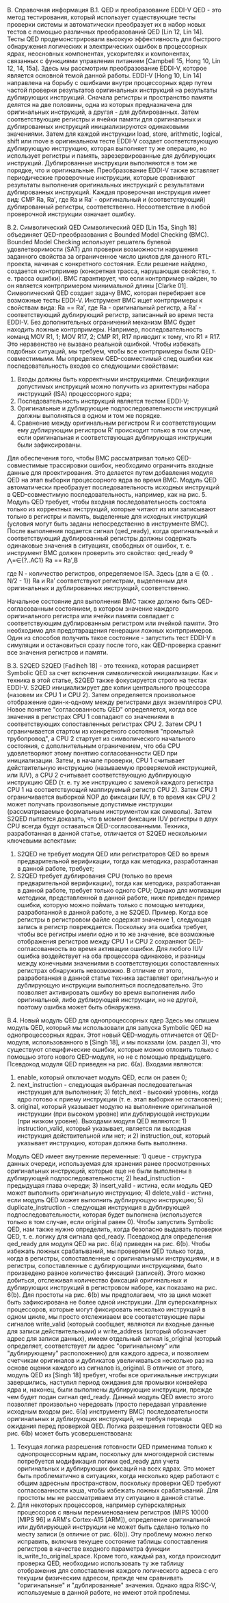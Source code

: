 B. Справочная информация
B.1. QED и преобразование EDDI-V QED - это метод тестирования, который использует существующие тесты проверки системы и автоматически преобразует их в набор новых тестов с помощью различных преобразований QED [Lin 12, Lin 14]. Тесты QED продемонстрировали высокую эффективность для быстрого обнаружения логических и электрических ошибок в процессорных ядрах, неосновных компонентах, ускорителях и компонентах, связанных с функциями управления питанием [Campbell 15, Hong 10, Lin 12, 14, 15a]. Здесь мы рассмотрим преобразование EDDI-V, которое является основной темой данной работы. EDDI-V [Hong 10, Lin 14] направлена на борьбу с ошибками внутри процессорных ядер путем частой проверки результатов оригинальных инструкций на результаты дублирующих инструкций. Сначала регистры и пространство памяти делятся на две половины, одна из которых предназначена для оригинальных инструкций, а другая - для дублированных. Затем соответствующие регистры и ячейки памяти для оригинальных и дублированных инструкций инициализируются одинаковыми значениями. Затем для каждой инструкции load, store, arithmetic, logical, shift или move в оригинальном тесте EDDI-V создает соответствующую дублирующую инструкцию, которая выполняет ту же операцию, но использует регистры и память, зарезервированные для дублирующих инструкций. Дублированные инструкции выполняются в том же порядке, что и оригинальные. Преобразование EDDI-V также вставляет периодические проверочные инструкции, которые сравнивают результаты выполнения оригинальных инструкций с результатами дублированных инструкций. Каждая проверочная инструкция имеет вид: CMP Ra, Ra′, где Ra и Ra′ - оригинальный и (соответствующий) дублированный регистры, соответственно. Несоответствие в любой проверочной инструкции означает ошибку.

B.2. Символический QED
Символический QED [Lin 15a, Singh 18] объединяет QED-преобразования с Bounded Model Checking (BMC). Bounded Model Checking использует решатель булевой удовлетворимости (SAT) для проверки возможности нарушения заданного свойства за ограниченное число циклов для данного RTL-проекта, начиная с конкретного состояния. Если решение найдено, создается контрпример (конкретная трасса, нарушающая свойство, т. е. трасса ошибки). BMC гарантирует, что если контрпример найден, то он является контрпримером минимальной длины [Clarke 01]. Символический QED создает задачу BMC, которая перебирает все возможные тесты EDDI-V. Инструмент BMC ищет контрпримеры к свойствам вида:
Ra == Ra′,
где Ra - оригинальный регистр, а Ra′ - соответствующий дублирующий регистр, записанный во время теста EDDI-V. Без дополнительных ограничений механизм BMC будет находить ложные контрпримеры. Например, последовательность команд MOV R1, 1; MOV R17, 2; CMP R1, R17 приводит к тому, что R1 ≠ R17. Это неравенство не вызвано реальной ошибкой. Чтобы избежать подобных ситуаций, мы требуем, чтобы все контрпримеры были QED-совместимыми. Мы определяем QED-совместимый след ошибки как последовательность входов со следующими свойствами: 
1. Входы должны быть корректными инструкциями. Спецификации допустимых инструкций можно получить из архитектуры набора инструкций (ISA) процессорного ядра; 
2. Последовательность инструкций является тестом EDDI-V; 
3. Оригинальные и дублирующие подпоследовательности инструкций должны выполняться в одном и том же порядке. 
4. Сравнение между оригинальным регистром R и соответствующим ему дублирующим регистром R′ происходит только в том случае, если оригинальная и соответствующая дублирующая инструкции были зафиксированы.

Для обеспечения того, чтобы BMC рассматривал только QED-совместимые трассировки ошибок, необходимо ограничить входные данные для проектирования. Это делается путем добавления модуля QED на этап выборки процессорного ядра во время BMC. Модуль QED автоматически преобразует последовательность исходных инструкций в QED-совместимую последовательность, например, как на рис. 5. Модуль QED требует, чтобы входная последовательность состояла только из корректных инструкций, которые читают из или записывают только в регистры и память, выделенные для исходных инструкций (условия могут быть заданы непосредственно в инструменте BMC). После выполнения подается сигнал (qed_ready), когда оригинальный и соответствующий дублированный регистры должны содержать одинаковые значения в ситуациях, свободных от ошибок, т. е. инструмент BMC должен проверить это свойство:
qed_ready ® ⋀=∈{?..AC1} Ra == Ra′,B

где N - количество регистров, определяемое ISA. Здесь (для a ∈ {0. . N/2 - 1}) Ra и Ra′ соответствуют регистрам, выделенным для оригинальных и дублированных инструкций, соответственно.

Начальное состояние для выполнения BMC также должно быть QED-согласованным состоянием, в котором значение каждого оригинального регистра или ячейки памяти совпадает с соответствующим дублированным регистром или ячейкой памяти. Это необходимо для предотвращения генерации ложных контрпримеров. Один из способов получить такое состояние - запустить тест EDDI-V в симуляции и остановиться сразу после того, как QED-проверка сравнит все значения регистров и памяти.

B.3. S2QED
S2QED [Fadiheh 18] - это техника, которая расширяет Symbolic QED за счет включения символической инициализации. Как и техника в этой статье, S2QED также фокусируется строго на тестах EDDI-V. S2QED инициализирует две копии центрального процессора (назовем их CPU 1 и CPU 2). Затем определяется произвольное отображение один-к-одному между регистрами двух экземпляров CPU. Новое понятие "согласованность QED" определяется, когда все значения в регистрах CPU 1 совпадают со значениями в соответствующих сопоставленных регистрах CPU 2. Затем CPU 1 ограничивается стартом из конкретного состояния "промытый трубопровод", а CPU 2 стартует из символического начального состояния, с дополнительным ограничением, что оба CPU удовлетворяют этому понятию согласованности QED при инициализации.
Затем, в начале проверки, CPU 1 считывает действительную инструкцию (называемую проверяемой инструкцией, или IUV), а CPU 2 считывает соответствующую дублирующую инструкцию QED (т. е. ту же инструкцию с заменой каждого регистра CPU 1 на соответствующий маппируемый регистр CPU 2). Затем CPU 1 ограничивается выборкой NOP до фиксации IUV, в то время как CPU 2 может получать произвольные допустимые инструкции (рассматриваемые формальным инструментом как символы). Затем S2QED пытается доказать, что в момент фиксации IUV регистры в двух CPU всегда будут оставаться QED-согласованными. 
Техника, разработанная в данной статье, отличается от S2QED несколькими ключевыми аспектами: 
1) S2QED не требует модуля QED или регистраторов QED во время предварительной верификации, тогда как методика, разработанная в данной работе, требует; 
2) S2QED требует дублирования CPU (только во время предварительной верификации), тогда как методика, разработанная в данной работе, требует только одного CPU; Однако для мотивации методики, представленной в данной работе, ниже приведен пример ошибки, которую можно поймать только с помощью методики, разработанной в данной работе, а не S2QED.
Пример. Когда все регистры в регистровом файле содержат значение 1, следующая запись в регистр повреждается.
Поскольку эта ошибка требует, чтобы все регистры имели одно и то же значение, все возможные отображения регистров между CPU 1 и CPU 2 сохраняют QED-согласованность во время активации ошибки. Для любого IUV ошибка воздействует на оба процессора одинаково, и разницы между конечными значениями в соответствующих сопоставленных регистрах обнаружить невозможно. В отличие от этого, разработанная в данной статье техника заставляет оригинальную и дублирующую инструкции выполняться последовательно. Это позволяет активировать ошибку во время выполнения либо оригинальной, либо дублирующей инструкции, но не другой, поэтому ошибка может быть обнаружена.

B.4. Новый модуль QED для однопроцессорных ядер
Здесь мы опишем модуль QED, который мы использовали для запуска Symbolic QED на однопроцессорных ядрах. Этот новый QED-модуль отличается от QED-модуля, использованного в [Singh 18], и мы показали (см. раздел 3), что существуют специфические ошибки, которые можно отловить только с помощью этого нового QED-модуля, но не с помощью предыдущего. Псевдокод модуля QED приведен на рис. 6(a). Входами являются: 
1) enable, который отключает модуль QED, если он равен 0; 
2) next_instruction - следующая выбранная последовательная инструкция для выполнения; 3) fetch_next - высокий уровень, когда ядро готово к приему инструкции (т. е. этап выборки не остановлен); 
4) original, который указывает модулю на выполнение оригинальной инструкции (при высоком уровне) или дублирующей инструкции (при низком уровне). Выходами модуля QED являются: 1) instruction_valid, который указывает, является ли выходная инструкция действительной или нет; и 2) instruction_out, который указывает инструкцию, которая должна быть выполнена. 

Модуль QED имеет внутренние переменные: 1) queue - структура данных очереди, используемая для хранения ранее просмотренных оригинальных инструкций, которые еще не были выполнены в дублирующей подпоследовательности; 2) head_instruction - предыдущая глава очереди; 3) insert_valid - истина, если модуль QED может выполнить оригинальную инструкцию; 4) delete_valid - истина, если модуль QED может выполнить дублирующую инструкцию; 5) duplicate_instruction - следующая инструкция в дублирующей подпоследовательности, которая будет выполнена (используется только в том случае, если original равен 0).
Чтобы запустить Symbolic QED, нам также нужно определить, когда безопасно выдавать проверки QED, т. е. логику для сигнала qed_ready. Псевдокод для определения qed_ready для модуля QED на рис. 6(a) приведен на рис. 6(b). Чтобы избежать ложных срабатываний, мы проверяем QED только тогда, когда в регистры, сопоставленные с оригинальными инструкциями, и в регистры, сопоставленные с дублирующими инструкциями, было произведено равное количество фиксаций (записей). Этого можно добиться, отслеживая количество фиксаций оригинальных и дублирующих инструкций в регистровом наборе, как показано на рис. 6(b). Для простоты на рис. 6(b) мы предполагаем, что за цикл может быть зафиксирована не более одной инструкции. Для суперскалярных процессоров, которые могут фиксировать несколько инструкций в одном цикле, мы просто отслеживаем все соответствующие пары сигналов write_valid (который сообщает, являются ли входные данные для записи действительными) и write_address (который обозначает адрес для записи данных), имеем отдельный сигнал is_original (который определяет, соответствует ли адрес "оригинальному" или "дублирующему" расположению) для каждого адреса, и позволяем счетчикам оригиналов и дубликатов увеличиваться несколько раз на основе оценки каждого из сигналов is_original.
В отличие от этого, модуль QED из [Singh 18] требует, чтобы все оригинальные инструкции завершились, наступил период ожидания для промывки конвейера ядра и, наконец, были выполнены дублирующие инструкции, прежде чем будет подан сигнал qed_ready. Данный модуль QED вместо этого позволяет произвольно чередовать (просто передавая управление исходным входом рис. 6(a) инструменту BMC) последовательности оригинальных и дублирующих инструкций, не требуя периода ожидания перед проверкой QED.
Логика разрешения готовности QED на рис. 6(b) может быть усовершенствована: 
1. Текущая логика разрешения готовности QED применима только к однопроцессорным ядрам, поскольку для многоядерной системы потребуется модификация логики qed_ready для учета оригинальных и дублирующих фиксаций на всех ядрах. Это может быть проблематично в ситуациях, когда несколько ядер работают с общим адресным пространством, поскольку проверки QED требуют согласованности кэша, чтобы избежать ложных срабатываний. Для простоты мы не рассматриваем эту ситуацию в данной статье.
2. Для некоторых процессоров, например суперскалярных процессоров с явным переименованием регистров (MIPS 10000 [MIPS 96] и ARM's Cortex-A15 [ARM]), определение оригинальной или дублирующей инструкции не может быть сделано только по месту записи (в отличие от рис. 6(b)). Эту проблему можно легко исправить, включив текущее состояние таблицы сопоставления регистров в качестве входного параметра функции is_write_to_original_space. Кроме того, каждый раз, когда происходит проверка QED, необходимо использовать ту же таблицу отображения для сопоставления каждого логического адреса с его текущим физическим адресом, прежде чем сравнивать "оригинальные" и "дублированные" значения. Однако ядра RISC-V, используемые в данной работе, не имеют этой проблемы.